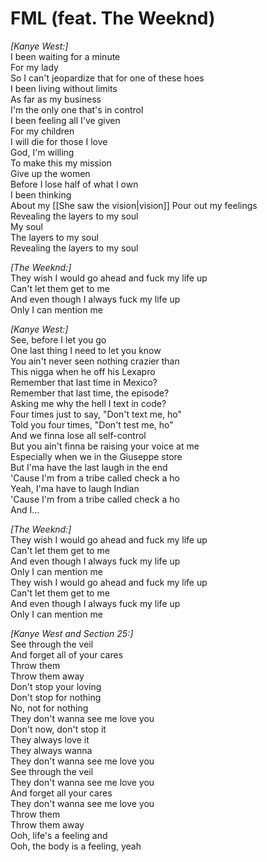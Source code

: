 # FML (feat. The Weeknd)

_[Kanye West:]_  
I been waiting for a minute  
For my lady  
So I can't jeopardize that for one of these hoes  
I been living without limits  
As far as my business  
I'm the only one that's in control  
I been feeling all I've given  
For my children  
I will die for those I love  
God, I'm willing  
To make this my mission  
Give up the women  
Before I lose half of what I own  
I been thinking  
About my [[She saw the vision|vision]]
Pour out my feelings  
Revealing the layers to my soul  
My soul  
The layers to my soul  
Revealing the layers to my soul  

_[The Weeknd:]_  
They wish I would go ahead and fuck my life up  
Can't let them get to me  
And even though I always fuck my life up  
Only I can mention me  

_[Kanye West:]_  
See, before I let you go  
One last thing I need to let you know  
You ain't never seen nothing crazier than  
This nigga when he off his Lexapro  
Remember that last time in Mexico?  
Remember that last time, the episode?  
Asking me why the hell I text in code?  
Four times just to say, "Don't text me, ho"  
Told you four times, "Don't test me, ho"  
And we finna lose all self-control  
But you ain't finna be raising your voice at me  
Especially when we in the Giuseppe store  
But I'ma have the last laugh in the end  
'Cause I'm from a tribe called check a ho  
Yeah, I'ma have to laugh Indian  
'Cause I'm from a tribe called check a ho  
And I…  

_[The Weeknd:]_  
They wish I would go ahead and fuck my life up  
Can't let them get to me  
And even though I always fuck my life up  
Only I can mention me  
They wish I would go ahead and fuck my life up  
Can't let them get to me  
And even though I always fuck my life up  
Only I can mention me  

_[Kanye West and Section 25:]_  
See through the veil  
And forget all of your cares  
Throw them  
Throw them away  
Don't stop your loving  
Don't stop for nothing  
No, not for nothing  
They don't wanna see me love you  
Don't now, don't stop it  
They always love it  
They always wanna  
They don't wanna see me love you  
See through the veil  
They don't wanna see me love you  
And forget all your cares  
They don't wanna see me love you  
Throw them  
Throw them away  
Ooh, life's a feeling and  
Ooh, the body is a feeling, yeah
